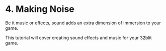 # 4. Making Noise

Be it music or effects, sound adds an extra dimension of immersion to your game.

This tutorial will cover creating sound effects and music for your 32blit game.
